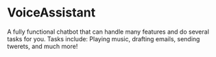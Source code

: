 # VoiceAssistant
 A fully functional chatbot that can handle many features and do several tasks for you. Tasks include: Playing music, drafting emails, sending twerets, and much more!
